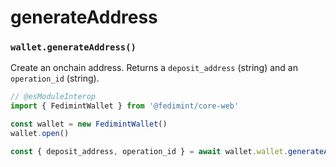 # generateAddress

### `wallet.generateAddress()`

Create an onchain address. Returns a `deposit_address` (string) and an `operation_id` (string).

```ts twoslash
// @esModuleInterop
import { FedimintWallet } from '@fedimint/core-web'

const wallet = new FedimintWallet()
wallet.open()

const { deposit_address, operation_id } = await wallet.wallet.generateAddress() // [!code focus]
```
